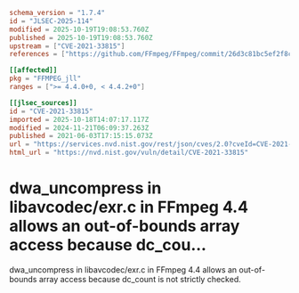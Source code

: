 ```toml
schema_version = "1.7.4"
id = "JLSEC-2025-114"
modified = 2025-10-19T19:08:53.760Z
published = 2025-10-19T19:08:53.760Z
upstream = ["CVE-2021-33815"]
references = ["https://github.com/FFmpeg/FFmpeg/commit/26d3c81bc5ef2f8c3f09d45eaeacfb4b1139a777", "https://security.gentoo.org/glsa/202312-14", "https://github.com/FFmpeg/FFmpeg/commit/26d3c81bc5ef2f8c3f09d45eaeacfb4b1139a777", "https://security.gentoo.org/glsa/202312-14"]

[[affected]]
pkg = "FFMPEG_jll"
ranges = [">= 4.4.0+0, < 4.4.2+0"]

[[jlsec_sources]]
id = "CVE-2021-33815"
imported = 2025-10-18T14:07:17.117Z
modified = 2024-11-21T06:09:37.263Z
published = 2021-06-03T17:15:15.073Z
url = "https://services.nvd.nist.gov/rest/json/cves/2.0?cveId=CVE-2021-33815"
html_url = "https://nvd.nist.gov/vuln/detail/CVE-2021-33815"
```

# dwa_uncompress in libavcodec/exr.c in FFmpeg 4.4 allows an out-of-bounds array access because dc_cou...

dwa_uncompress in libavcodec/exr.c in FFmpeg 4.4 allows an out-of-bounds array access because dc_count is not strictly checked.

